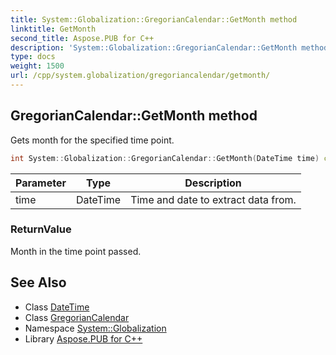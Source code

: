 ```yaml
---
title: System::Globalization::GregorianCalendar::GetMonth method
linktitle: GetMonth
second_title: Aspose.PUB for C++
description: 'System::Globalization::GregorianCalendar::GetMonth method. Gets month for the specified time point in C++.'
type: docs
weight: 1500
url: /cpp/system.globalization/gregoriancalendar/getmonth/
---
```

## GregorianCalendar::GetMonth method


Gets month for the specified time point.

```cpp
int System::Globalization::GregorianCalendar::GetMonth(DateTime time) const override
```


| Parameter | Type | Description |
| --- | --- | --- |
| time | DateTime | Time and date to extract data from. |

### ReturnValue

Month in the time point passed.

## See Also

* Class [DateTime](../../../system/datetime/)
* Class [GregorianCalendar](../)
* Namespace [System::Globalization](../../)
* Library [Aspose.PUB for C++](../../../)
